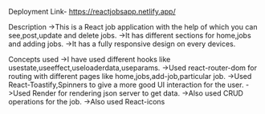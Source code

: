 Deployment Link- https://reactjobsapp.netlify.app/

Description
->This is a React job application with the help of which you can see,post,update and delete jobs.
->It has different sections for home,jobs and adding jobs.
->It has a fully responsive design on every devices.

Concepts used
->I have used different hooks like usestate,useeffect,useloaderdata,useparams.
->Used react-router-dom for routing with different pages like home,jobs,add-job,particular job.
->Used React-Toastify,Spinners to give a more good UI interaction for the user.
->Used Render for rendering json server to get data.
->Also used CRUD operations for the job.
->Also used React-icons
